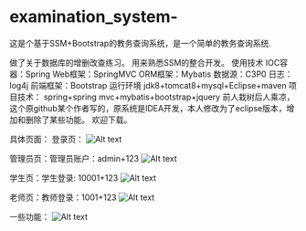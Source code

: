 # examination_system-
这是个基于SSM+Bootstrap的教务查询系统，是一个简单的教务查询系统.

做了关于数据库的增删改查练习。
用来熟悉SSM的整合开发。
使用技术 
IOC容器：Spring Web框架：SpringMVC 
ORM框架：Mybatis 
数据源：C3P0 
日志：log4j 
前端框架：Bootstrap 
运行环境 jdk8+tomcat8+mysql+Eclipse+maven
项目技术： spring+spring mvc+mybatis+bootstrap+jquery
前人栽树后人乘凉，这个原github某个作者写的，原系统是IDEA开发，本人修改为了eclipse版本，增加和删除了某些功能。
欢迎下载。

具体页面：
登录页：
![Alt text](https://github.com/Ma-Tao007/SchoolSystemManager/blob/master/images/1.png)

管理员页：管理员账户：admin+123
![Alt text](https://github.com/Ma-Tao007/SchoolSystemManager/blob/master/images/2.png)

学生页：学生登录: 10001+123
![Alt text](https://github.com/Ma-Tao007/SchoolSystemManager/blob/master/images/3.png)

老师页：教师登录：1001+123
![Alt text](https://github.com/Ma-Tao007/SchoolSystemManager/blob/master/images/4.png)

一些功能：
![Alt text](https://github.com/Ma-Tao007/SchoolSystemManager/blob/master/images/5.png)



